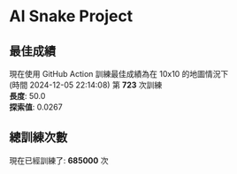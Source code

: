 
# AI Snake Project

## **最佳成績**



現在使用 GitHub Action 訓練最佳成績為在 10x10 的地圖情況下  
(時間 2024-12-05 22:14:08) 第 **723** 次訓練  
**長度**: 50.0  
**探索值**: 0.0267







## 總訓練次數
現在已經訓練了: **685000** 次
